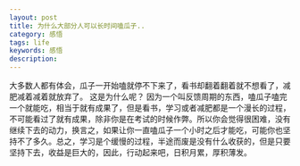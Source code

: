 ```yaml
---
layout: post
title: 为什么大部分人可以长时间嗑瓜子..
category: 感悟
tags: life
keywords: 感悟
description:
---
```


  大多数人都有体会，瓜子一开始嗑就停不下来了，看书却翻着翻着就不想看了，减肥减着减着就放弃了。
  这是为什么呢？
  因为一个叫反馈周期的东西，嗑瓜子嗑完一个就能吃，相当于就有成果了，但是看书，学习或者减肥都是一个漫长的过程，不可能看过了就有成果，除非你是在考试的时候作弊。所以你会觉得很困难，没有继续下去的动力，换言之，如果让你一直嗑瓜子一个小时之后才能吃，可能你也坚持不了多久。总之，学习是个缓慢的过程，半途而废是没有什么收获的，但是只要坚持下去，收益是巨大的，因此，行动起来吧，日积月累，厚积薄发。


